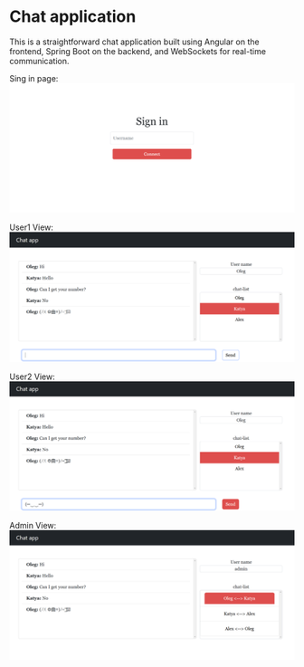 ﻿# Chat application

This is a straightforward chat application built using Angular on the frontend, Spring Boot on the backend, and WebSockets for real-time communication.

Sing in page:
![signin.png](signin.png)

User1 View:
![chat1_2.png](chat1_2.png)

User2 View:
![chat2_1.png](chat2_1.png)

Admin View:
![admin.png](admin.png)
